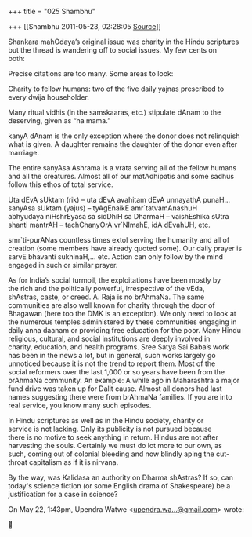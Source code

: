 +++
title = "025 Shambhu"

+++
[[Shambhu	2011-05-23, 02:28:05 [Source](https://groups.google.com/g/samskrita/c/RRnL4ROHx1Y)]]



Shankara mahOdaya’s original issue was charity in the Hindu scriptures  
but the thread is wandering off to social issues. My few cents on  
both:  
  
Precise citations are too many. Some areas to look:  
  
Charity to fellow humans: two of the five daily yajnas prescribed to  
every dwija householder.  
  
Many ritual vidhis (in the samskaaras, etc.) stipulate dAnam to the  
deserving, given as “na mama.”  
  
kanyA dAnam is the only exception where the donor does not relinquish  
what is given. A daughter remains the daughter of the donor even after  
marriage.  
  
The entire sanyAsa Ashrama is a vrata serving all of the fellow humans  
and all the creatures. Almost all of our matAdhipatis and some sadhus  
follow this ethos of total service.  
  
Uta dEvA sUktam (rik) – uta dEvA avahitam dEvA unnayathA punaH…  
sanyAsa sUktam (yajus) – tyAgEnaikE amr\`tatvamAnashuH  
abhyudaya niHshrEyasa sa sidDhiH sa DharmaH – vaishEshika sUtra  
shanti mantrAH – tachChanyOrA vr\`NImahE, idA dEvahUH, etc.  
  
smr\`ti-purANas countless times extol serving the humanity and all of  
creation (some members have already quoted some). Our daily prayer is  
sarvE bhavanti sukhinaH,… etc. Action can only follow by the mind  
engaged in such or similar prayer.  
  
As for India’s social turmoil, the exploitations have been mostly by  
the rich and the politically powerful, irrespective of the vEda,  
shAstras, caste, or creed. A. Raja is no brAhmaNa. The same  
communities are also well known for charity through the door of  
Bhagawan (here too the DMK is an exception). We only need to look at  
the numerous temples administered by these communities engaging in  
daily anna daanam or providing free education for the poor. Many Hindu  
religious, cultural, and social institutions are deeply involved in  
charity, education, and health programs. Sree Satya Sai Baba’s work  
has been in the news a lot, but in general, such works largely go  
unnoticed because it is not the trend to report them. Most of the  
social reformers over the last 1,000 or so years have been from the  
brAhmaNa community. An example: A while ago in Maharashtra a major  
fund drive was taken up for Dalit cause. Almost all donors had last  
names suggesting there were from brAhmaNa families. If you are into  
real service, you know many such episodes.  
  
In Hindu scriptures as well as in the Hindu society, charity or  
service is not lacking. Only its publicity is not pursued because  
there is no motive to seek anything in return. Hindus are not after  
harvesting the souls. Certainly we must do lot more to our own, as  
such, coming out of colonial bleeding and now blindly aping the cut-  
throat capitalism as if it is nirvana.  
  
By the way, was Kalidasa an authority on Dharma shAstras? If so, can  
today's science fiction (or some English drama of Shakespeare) be a  
justification for a case in science?  

  
On May 22, 1:43pm, Upendra Watwe \<[upendra.wa...@gmail.com]()\> wrote:  



